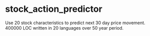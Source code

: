# stock_action_predictor
Use 20 stock characteristics to predict next 30 day price movement.
400000 LOC written in 20 languages over 50 year period.
